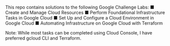 This repo contains solutions to the following Google Challenge Labs:
■ Create and Manage Cloud Resources
■ Perform Foundational Infrastructure Tasks in Google Cloud
■ Set Up and Configure a Cloud Environment in Google Cloud
■ Automating Infrastructure on Google Cloud with Terraform


Note: 
While most tasks can be completed using Cloud Console, I have preferred gcloud CLI and Terraform.
